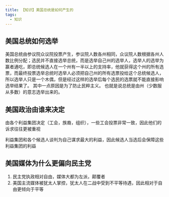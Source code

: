 ```yaml
---
title: 【知识】美国总统是如何产生的
tags:
  - 知识
---
```


## 美国总统如何选举

美国总统由参议院众议院投票产生，参议院人数各州相同，众议院人数根据各州人数比例分配；选民并不直接选举总统，而是选举自己州的选举人，选举人的选举为赢者通吃，即总统候选人在一个州有一半以上的支持率，他就获得这个州的所有选票，而最终投票选举总统时选举人必须把自己州的所有选票投给这个总统候选人，所以选举人只是一个木偶，但是经过这样的选举后每个选民的选票就不能直接影响选举结果了。
其中一点原因是为了防止民粹主义。
也就是说总统是由州（少数服从多数）的意志选举出来的。

## 美国政治由谁来决定

由各个利益集团决定（工会，族裔，组织），一些工会投票非常一致，因此他们的诉求往往更被重视

利益集团和各个候选人谈判为自己谋求最大的利益，因此候选人当选后会保障这些利益集团的利益

## 美国媒体为什么更偏向民主党

1. 民主党执政相对自由，媒体大都为左派，颠覆者
2. 美国主流媒体被犹太人掌控，犹太人在二战中受到不平等待遇，因此相对于自由更倾向于平等